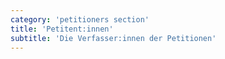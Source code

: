 ```yaml
---
category: 'petitioners section'
title: 'Petitent:innen'
subtitle: 'Die Verfasser:innen der Petitionen'
---
```

